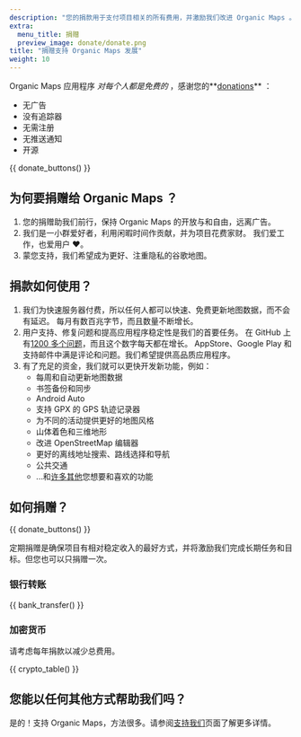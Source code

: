```yaml
---
description: "您的捐款用于支付项目相关的所有费用，并激励我们改进 Organic Maps 。"
extra:
  menu_title: 捐赠
  preview_image: donate/donate.png
title: "捐赠支持 Organic Maps 发展"
weight: 10
---
```


Organic Maps 应用程序 _对每个人都是免费的_ ，感谢您的**[donations][stripe]** ：

- 无广告
- 没有追踪器
- 无需注册
- 无推送通知
- 开源

{{ donate_buttons() }}

## 为何要捐赠给 Organic Maps ？

1. 您的捐赠助我们前行，保持 Organic Maps 的开放与和自由，远离广告。
2. 我们是一小群爱好者，利用闲暇时间作贡献，并为项目花费家财。 我们爱工作，也爱用户 ❤️。
3. 蒙您支持，我们希望成为更好、注重隐私的谷歌地图。

## 捐款如何使用？

1. 我们为快速服务器付费，所以任何人都可以快速、免费更新地图数据，而不会有延迟。 每月有数百兆字节，而且数量不断增长。
2. 用户支持、修复问题和提高应用程序稳定性是我们的首要任务。 在 GitHub 上有[1200 多个问题][github issues]，而且这个数字每天都在增长。 AppStore、Google Play 和支持邮件中满是评论和问题。我们希望提供高品质应用程序。
3. 有了充足的资金，我们就可以更快开发新功能，例如：
   - 每周和自动更新地图数据
   - 书签备份和同步
   - Android Auto
   - 支持 GPX 的 GPS 轨迹记录器
   - 为不同的活动提供更好的地图风格
   - 山体着色和三维地形
   - 改进 OpenStreetMap 编辑器
   - 更好的离线地址搜索、路线选择和导航
   - 公共交通
   - ...和[许多其他][github issues]您想要和喜欢的功能

## 如何捐赠？

{{ donate_buttons() }}

定期捐赠是确保项目有相对稳定收入的最好方式，并将激励我们完成长期任务和目标。但您也可以只捐赠一次。

### 银行转账

{{ bank_transfer() }}

### 加密货币

请考虑每年捐款以减少总费用。

{{ crypto_table() }}

## 您能以任何其他方式帮助我们吗？

是的！支持 Organic Maps，方法很多。请参阅[支持我们](@/support-us/index.zh-Hans.md)页面了解更多详情。

[stripe]: https://donate.organicmaps.app/ "通过Stripe捐款"
[github issues]: https://github.com/organicmaps/organicmaps/issues "GitHub论坛"
